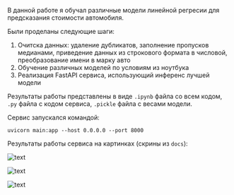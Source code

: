 В данной работе я обучал различные модели линейной регресии для предсказания стоимости автомобиля.

Были проделаны следующие шаги:

1. Очитска данных: удаление дубликатов, заполнение пропусков медианами, приведение данных из строкового формата в числовой, преобразование имени в марку авто
2. Обучение различных моделей по условиям из ноутбука
3. Реализация FastAPI сервиса, использующий инференс лучшей модели

Результаты работы представлены в виде `.ipynb` файла со всем кодом, `.py` файла с кодом сервиса, `.pickle` файла с весами модели.

Сервис запускался командой:
```console
uvicorn main:app --host 0.0.0.0 --port 8000
```

Результаты работы сервиса на картинках (скрины из `docs`):

![text](https://github.com/CrazyBadRedCat/HSE_AI_ML/edit/main/HW_1/images/1.jpg)

![text](https://github.com/CrazyBadRedCat/HSE_AI_ML/edit/main/HW_1/images/2.jpg)

![text](https://github.com/CrazyBadRedCat/HSE_AI_ML/edit/main/HW_1/images/3.jpg)
